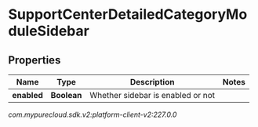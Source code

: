 # SupportCenterDetailedCategoryModuleSidebar


## Properties

| Name | Type | Description | Notes |
| ------------ | ------------- | ------------- | ------------- |
| **enabled** | **Boolean** | Whether sidebar is enabled or not |  |




_com.mypurecloud.sdk.v2:platform-client-v2:227.0.0_
